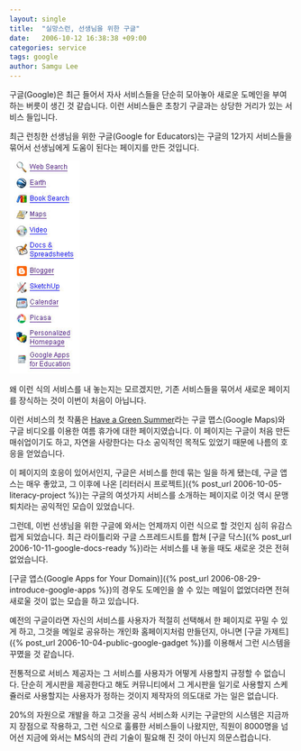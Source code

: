 ```yaml
---
layout: single
title:  "실망스런, 선생님을 위한 구글"
date:   2006-10-12 16:38:38 +09:00
categories: service
tags: google
author: Samgu Lee
---
```

구글(Google)은 최근 들어서 자사 서비스들을 단순히 모아놓아 새로운 도메인을 부여하는 버릇이 생긴 것 같습니다. 이런 서비스들은 초창기 구글과는 상당한 거리가 있는 서비스 들입니다.

최근 런칭한 선생님을 위한 구글(Google for Educators)는 구글의 12가지 서비스들을 묶어서 선생님에게 도움이 된다는 페이지를 만든 것입니다.

![선생님을 위한 구글 패키지](/assets/google_teacher.jpg)

왜 이런 식의 서비스를 내 놓는지는 모르겠지만, 기존 서비스들을 묶어서 새로운 페이지를 장식하는 것이 이번이 처음이 아닙니다.

이런 서비스의 첫 작품은 [Have a Green Summer](http://services.google.com/earth/green/)라는 구글 맵스(Google Maps)와 구글 비디오를 이용한 여름 휴가에 대한 페이지였습니다. 이 페이지는 구글이 처음 만든 매쉬업이기도 하고, 자연을 사랑한다는 다소 공익적인 목적도 있었기 때문에 나름의 호응을 얻었습니다.

이 페이지의 호응이 있어서인지, 구글은 서비스를 한데 묶는 일을 하게 됐는데, 구글 앱스는 매우 좋았고, 그 이후에 나온 [리터러시 프로젝트]({% post_url 2006-10-05-literacy-project %})는 구글의 여섯가지 서비스를 소개하는 페이지로 이것 역시 문맹퇴치라는 공익적인 모습이 있었습니다.

그런데, 이번 선생님을 위한 구글에 와서는 언제까지 이런 식으로 할 것인지 심히 유감스럽게 되었습니다. 최근 라이틀리와 구글 스프레드시트를 합쳐 [구글 닥스]({% post_url 2006-10-11-google-docs-ready %})라는 서비스를 내 놓을 때도 새로운 것은 전혀 없었습니다.

[구글 앱스(Google Apps for Your Domain)]({% post_url 2006-08-29-introduce-google-apps %})의 경우도 도메인을 쓸 수 있는 메일이 없었더라면 전혀 새로울 것이 없는 모습을 하고 있습니다.

예전의 구글이라면 자신의 서비스를 사용자가 적절히 선택해서 한 페이지로 꾸밀 수 있게 하고, 그것을 메일로 공유하는 개인화 홈페이지처럼 만들던지, 아니면 [구글 가제트]({% post_url 2006-10-04-public-google-gadget %})를 이용해서 그런 시스템을 꾸몄을 것 같습니다.

전통적으로 서비스 제공자는 그 서비스를 사용자가 어떻게 사용할지 규정할 수 없습니다. 단순히 게시판을 제공한다고 해도 커뮤니티에서 그 게시판을 일기로 사용할지 스케쥴러로 사용할지는 사용자가 정하는 것이지 제작자의 의도대로 가는 일은 없습니다.

20%의 자원으로 개발을 하고 그것을 공식 서비스화 시키는 구글만의 시스템은 지금까지 장점으로 작용하고, 그런 식으로 훌륭한 서비스들이 나왔지만, 직원이 8000명을 넘어선 지금에 와서는 MS식의 관리 기술이 필요해 진 것이 아닌지 의문스럽습니다.
